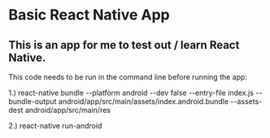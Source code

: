 # Basic React Native App

## This is an app for me to test out / learn React Native.


This code needs to be run in the command line before running the app:

1.)
react-native bundle --platform android --dev false --entry-file index.js --bundle-output android/app/src/main/assets/index.android.bundle --assets-dest android/app/src/main/res

2.)
react-native run-android
